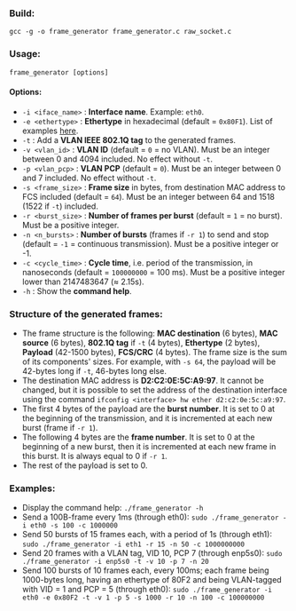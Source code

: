 ### Build:

`gcc -g -o frame_generator frame_generator.c raw_socket.c`

### Usage:

`frame_generator [options]`

#### Options:

- `-i <iface_name>` : **Interface name**. Example: `eth0`.
- `-e <ethertype>` : **Ethertype** in hexadecimal (default = `0x80F1`). List of examples [here](https://www.iana.org/assignments/ieee-802-numbers/ieee-802-numbers.xhtml).
- `-t` : Add a **VLAN IEEE 802.1Q tag** to the generated frames.
- `-v <vlan_id>` : **VLAN ID** (default = `0` = no VLAN). Must be an integer between 0 and 4094 included. No effect without `-t`.
- `-p <vlan_pcp>` : **VLAN PCP** (default = `0`). Must be an integer between 0 and 7 included. No effect without `-t`.
- `-s <frame_size>` : **Frame size** in bytes, from destination MAC address to FCS included (default = `64`). Must be an integer between 64 and 1518 (1522 if `-t`) included.
- `-r <burst_size>` : **Number of frames per burst** (default = `1` = no burst). Must be a positive integer.
- `-n <n_bursts>` : **Number of bursts** (frames if `-r 1`) to send and stop (default = `-1` = continuous transmission). Must be a positive integer or -1.
- `-c <cycle_time>` : **Cycle time**, i.e. period of the transmission, in nanoseconds (default = `100000000` = 100 ms). Must be a positive integer lower than 2147483647 (≈ 2.15s).
- `-h` : Show the **command help**.

### Structure of the generated frames:

- The frame structure is the following: **MAC destination** (6 bytes), **MAC source** (6 bytes), **802.1Q tag** if `-t` (4 bytes), **Ethertype** (2 bytes), **Payload** (42-1500 bytes), **FCS/CRC** (4 bytes). The frame size is the sum of its components' sizes. For example, with `-s 64`, the payload will be 42-bytes long if `-t`, 46-bytes long else.
- The destination MAC address is **D2:C2:0E:5C:A9:97**. It cannot be changed, but it is possible to set the address of the destination interface using the command `ifconfig <interface> hw ether d2:c2:0e:5c:a9:97`.
- The first 4 bytes of the payload are the **burst number**. It is set to 0 at the beginning of the transmission, and it is incremented at each new burst (frame if `-r 1`).
- The following 4 bytes are the **frame number**. It is set to 0 at the beginning of a new burst, then it is incremented at each new frame in this burst. It is always equal to 0 if `-r 1`.
- The rest of the payload is set to 0.

### Examples:

- Display the command help: `./frame_generator -h`
- Send a 100B-frame every 1ms (through eth0): `sudo ./frame_generator -i eth0 -s 100 -c 1000000`
- Send 50 bursts of 15 frames each, with a period of 1s (through eth1): `sudo ./frame_generator -i eth1 -r 15 -n 50 -c 1000000000`
- Send 20 frames with a VLAN tag, VID 10, PCP 7 (through enp5s0): `sudo ./frame_generator -i enp5s0 -t -v 10 -p 7 -n 20`
- Send 100 bursts of 10 frames each, every 100ms; each frame being 1000-bytes long, having an ethertype of 80F2 and being VLAN-tagged with VID = 1 and PCP = 5 (through eth0): `sudo ./frame_generator -i eth0 -e 0x80F2 -t -v 1 -p 5 -s 1000 -r 10 -n 100 -c 100000000`
